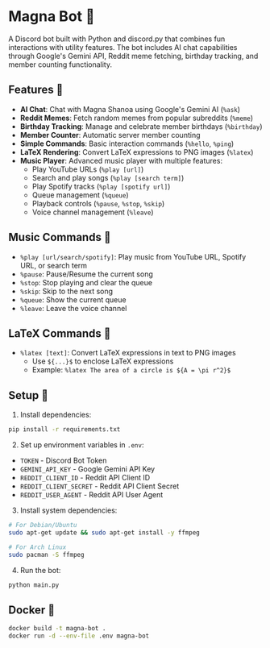 # Magna Bot 🤖

A Discord bot built with Python and discord.py that combines fun interactions with utility features. The bot includes AI chat capabilities through Google's Gemini API, Reddit meme fetching, birthday tracking, and member counting functionality.

## Features 🌟

- **AI Chat**: Chat with Magna Shanoa using Google's Gemini AI (`%ask`)
- **Reddit Memes**: Fetch random memes from popular subreddits (`%meme`)
- **Birthday Tracking**: Manage and celebrate member birthdays (`%birthday`)
- **Member Counter**: Automatic server member counting
- **Simple Commands**: Basic interaction commands (`%hello`, `%ping`)
- **LaTeX Rendering**: Convert LaTeX expressions to PNG images (`%latex`)
- **Music Player**: Advanced music player with multiple features:
  - Play YouTube URLs (`%play [url]`)
  - Search and play songs (`%play [search term]`)
  - Play Spotify tracks (`%play [spotify url]`)
  - Queue management (`%queue`)
  - Playback controls (`%pause`, `%stop`, `%skip`)
  - Voice channel management (`%leave`)

## Music Commands 🎵

- `%play [url/search/spotify]`: Play music from YouTube URL, Spotify URL, or search term
- `%pause`: Pause/Resume the current song
- `%stop`: Stop playing and clear the queue
- `%skip`: Skip to the next song
- `%queue`: Show the current queue
- `%leave`: Leave the voice channel

## LaTeX Commands 🔢

- `%latex [text]`: Convert LaTeX expressions in text to PNG images
  - Use `${...}$` to enclose LaTeX expressions
  - Example: `%latex The area of a circle is ${A = \pi r^2}$`

## Setup 🚀

1. Install dependencies:
```bash
pip install -r requirements.txt
```

2. Set up environment variables in `.env`:
- `TOKEN` - Discord Bot Token
- `GEMINI_API_KEY` - Google Gemini API Key
- `REDDIT_CLIENT_ID` - Reddit API Client ID
- `REDDIT_CLIENT_SECRET` - Reddit API Client Secret
- `REDDIT_USER_AGENT` - Reddit API User Agent

3. Install system dependencies:
```bash
# For Debian/Ubuntu
sudo apt-get update && sudo apt-get install -y ffmpeg

# For Arch Linux
sudo pacman -S ffmpeg
```

4. Run the bot:
```bash
python main.py
```

## Docker 🐳
```bash
docker build -t magna-bot .
docker run -d --env-file .env magna-bot
```
